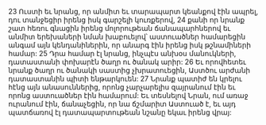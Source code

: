 23 Ուստի եւ նրանց, որ անմիտ եւ տարապարտ կեանքով էին ապրել,
դու տանջեցիր իրենց իսկ գարշելի կուռքերով,
24 քանի որ նրանք շատ հեռու գնացին իրենց մոլորութեան ճանապարհներով
եւ անմիտ երեխաների նման խաբուելով՝
աստուածներ համարեցին անգամ այն կենդանիներին,
որ անարգ էին իրենց իսկ թշնամիների համար:
25 Դրա համար էլ նրանց, ինչպէս անխօս մանուկների,
դատաստանի փոխարէն ծաղր ու ծանակ արիր:
26 Եւ որովհետեւ նրանք ծաղր ու ծանակի սաստից չխրատուեցին,
Աստծու արժանի դատաստանին պիտի ենթարկուեն:
27 Նրանք պատիժ են կրելու հէնց այն անասուններից,
որոնց չարչարելիս զայրանում էին
եւ որոնց աստուածներ էին համարում:
Եւ տեսնելով Նրան, ում առաջ ուրանում էին,
ճանաչեցին, որ նա ճշմարիտ Աստուած է,
եւ այդ պատճառով էլ դատապարտութեան նշանը եկաւ իրենց վրայ:
